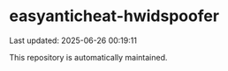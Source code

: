 # easyanticheat-hwidspoofer

Last updated: 2025-06-26 00:19:11

This repository is automatically maintained.
